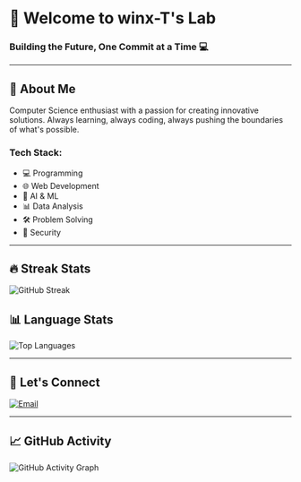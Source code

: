 # 🚀 Welcome to winx-T's Lab
### Building the Future, One Commit at a Time 💻

---

## 🌟 About Me
Computer Science enthusiast with a passion for creating innovative solutions. Always learning, always coding, always pushing the boundaries of what's possible.

### Tech Stack:
- 💻 Programming
- 🌐 Web Development
- 🤖 AI & ML
- 📊 Data Analysis
- 🛠️ Problem Solving
- 🔐 Security

---

## 🔥 Streak Stats
![GitHub Streak](https://github-readme-streak-stats.herokuapp.com/?user=winx-T&theme=github-dark)

## 📊 Language Stats
![Top Languages](https://github-readme-stats.vercel.app/api/top-langs?username=winx-T&show_icons=true&locale=en&layout=compact&theme=github_dark)

---

## 🤝 Let's Connect
[![Email](https://img.icons8.com/color/48/000000/gmail.png)](mailto:ali.belyoum.68@edu.uiz.ac.ma)

---

## 📈 GitHub Activity
![GitHub Activity Graph](https://github-readme-activity-graph.vercel.app/graph?username=winx-T&theme=github-dark)
